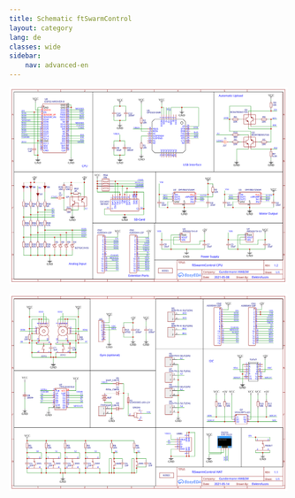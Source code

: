 ```yaml
---
title: Schematic ftSwarmControl
layout: category
lang: de
classes: wide
sidebar:
    nav: advanced-en
---
```

![](/assets/img/schematic/ftSwarmControl_CPU_1v3.svg)

![](/assets/img/schematic/ftSwarmControl_HAT_1v1.svg)

